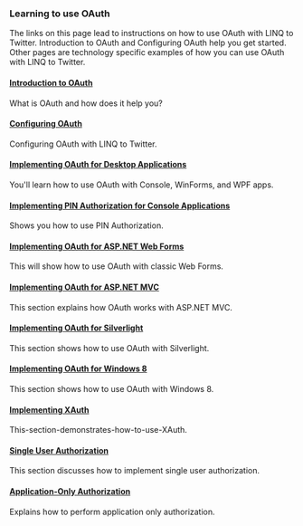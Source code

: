### Learning to use OAuth

The links on this page lead to instructions on how to use OAuth with LINQ to Twitter.  Introduction to OAuth and Configuring OAuth help you get started.  Other pages are technology specific examples of how you can use OAuth with LINQ to Twitter.

#### [Introduction to OAuth](/OAuth/Introduction-to-OAuth)

What is OAuth and how does it help you?

#### [Configuring OAuth](/OAuth/Configuring-OAuth)

Configuring OAuth with LINQ to Twitter.

#### [Implementing OAuth for Desktop Applications](/OAuth/Implementing-OAuth-for-Desktop-Applications)

You'll learn how to use OAuth with Console, WinForms, and WPF apps.

#### [Implementing PIN Authorization for Console Applications](/OAuth/Implementing-PIN-Authorization-for-Console-Applications)

Shows you how to use PIN Authorization.

#### [Implementing OAuth for ASP.NET Web Forms](/OAuth/Implementing-OAuth-for-ASP.NET-Web-Forms)

This will show how to use OAuth with classic Web Forms.

#### [Implementing OAuth for ASP.NET MVC](/OAuth/Implementing-OAuth-for-ASP.NET)

This section explains how OAuth works with ASP.NET MVC.

#### [Implementing OAuth for Silverlight](/OAuth/Implementing-OAuth-for-Silverlight)

This section shows how to use OAuth with Silverlight.

#### [Implementing OAuth for Windows 8](/OAuth/Implementing-OAuth-for-Windows)

This section shows how to use OAuth with Windows 8.

#### [Implementing XAuth](/OAuth/Implementing-XAuth)

This-section-demonstrates-how-to-use-XAuth.

#### [Single User Authorization](/OAuth/Single-User-Authorization)

This section discusses how to implement single user authorization.

#### [Application-Only Authorization](/OAuth/Application-Only-Authorization)

Explains how to perform application only authorization.
